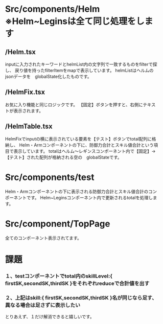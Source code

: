 
# Src/components/Helm　※Helm~Leginsは全て同じ処理をします

## /Helm.tsx

inputに入力されたキーワードとhelmList内の文字列で一致するものをfilterで探し、
戻り値を持ったfilterItemをmapで表示しています。
helmListはヘルムのjsonデータを　globalState化したものです。

## /HelmFix.tsx

お気に入り機能と同じロジックです。
【固定】ボタンを押すと、右側にテキストが表示されます。
 
## /HelmTable.tsx

HelmFixでinputの横に表示されている要素を【テスト】ボタンでtotal配列に格納し、
Helm・Armコンポーネントの下に、防御力合計とスキル値合計という項目で表示しています。
totalはヘルム〜レギンスコンポーネント内で【固定】→【テスト】された配列が格納される空の　globalStateです。

# Src/components/test

Helm・Armコンポーネントの下に表示される防御力合計とスキル値合計のコンポーネントです。
Helm~Leginsコンポーネント内で更新されるtotalを処理します。

# Src/component/TopPage

全てのコンポーネント表示されてます。

# 課題

### １、testコンポーネントでtotal内のskillLevel:{ firstSK,secondSK,thirdSK }をそれぞれreduceで合計値を出す
### ２、上記はskill:{ firstSK,secondSK,thirdSK }名が同じなら足す、異なる場合は足さずに表示したい

とりあえず、１だけ解消できると嬉しいです。
